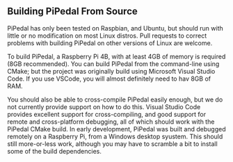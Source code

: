 ## Building PiPedal From Source

PiPedal has only been tested on Raspbian, and Ubuntu, but should run with little or no modification on most Linux distros. Pull requests to correct problems with building PiPedal on other versions of Linux are welcome. 

To build PiPedal, a Raspberry Pi 4B, with at least 4GB of memory is required (8GB recommended). You can build PiPedal from the command-line using CMake; but the project was originally build using
Microsoft Visual Studio Code. If you use VSCode, you will almost definitely need to hav 8GB of RAM.

You should also be able to cross-compile PiPedal easily enough, but we do not currently provide support on how to do this. Visual Studio Code provides excellent support for cross-compiling, and good support for remote
and cross-platform debugging, all of which should work with the PiPedal CMake build. In early development, PiPedal was built and debugged remotely on a Raspberry Pi, from a Windows desktop syustem. This should still 
more-or-less work, although you may have to scramble a bit to install some of the build dependencies.
